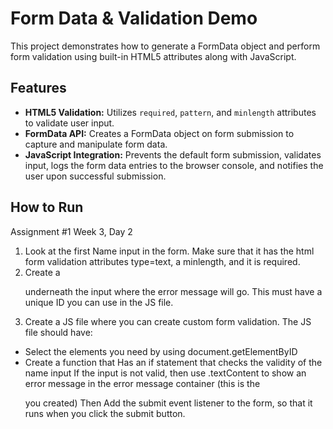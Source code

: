 # Form Data & Validation Demo

This project demonstrates how to generate a FormData object and perform form validation using built-in HTML5 attributes along with JavaScript.

## Features

- **HTML5 Validation:** Utilizes `required`, `pattern`, and `minlength` attributes to validate user input.
- **FormData API:** Creates a FormData object on form submission to capture and manipulate form data.
- **JavaScript Integration:** Prevents the default form submission, validates input, logs the form data entries to the browser console, and notifies the user upon successful submission.

## How to Run

Assignment #1 Week 3, Day 2
1. Look at the first Name input in the form. Make sure that it has the html form validation attributes type=text, a minlength, and it is required.
2. Create a <p> underneath the input where the error message will go. This must have a unique ID you can use in the JS file.
3. Create a JS file where you can create custom form validation. The JS file should have:
- Select the elements you need by using document.getElementByID
- Create a function that
Has an if statement that checks the validity of the name input
If the input is not valid, then use .textContent to show an error message in the error message container (this is the <p> you created)
Then Add the submit event listener to the form, so that it runs when you click the submit button.